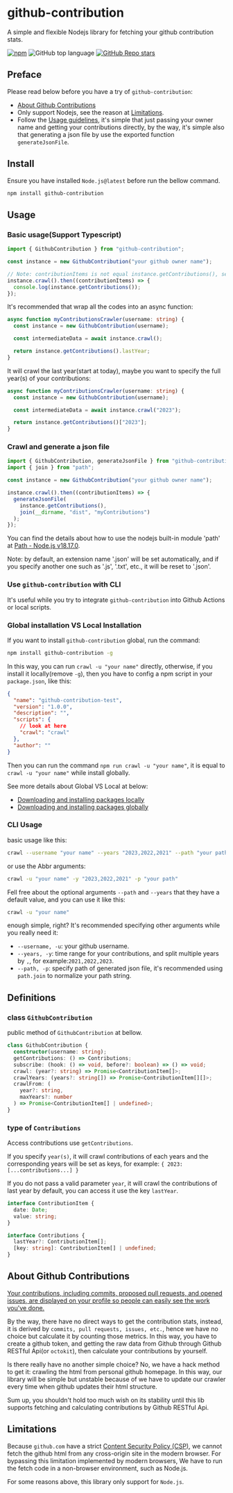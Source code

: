 # github-contribution

A simple and flexible Nodejs library for fetching your github contribution stats.

[![npm](https://img.shields.io/npm/v/github-contribution)](https://badge.fury.io/js/github-contribution) ![GitHub top language](https://img.shields.io/github/languages/top/neil-ji/github-contribution) [![GitHub Repo stars](https://img.shields.io/github/stars/neil-ji/github-contribution?label=Github%20stars)
](https://github.com/neil-ji/github-contribution)

## Preface

Please read below before you have a try of `github-contribution`:

- [About Github Contributions](#about-github-contributions)
- Only support Nodejs, see the reason at [Limitations](#limitations).
- Follow the [Usage guidelines](#usage), it's simple that just passing your owner name and getting your contributions directly, by the way, it's simple also that generating a json file by use the exported function `generateJsonFile`.

## Install

Ensure you have installed `Node.js@latest` before run the bellow command.

```bash
npm install github-contribution
```

## Usage

### Basic usage(Support Typescript)

```ts
import { GithubContribution } from "github-contribution";

const instance = new GithubContribution("your github owner name");

// Note: contributionItems is not equal instance.getContributions(), see details at section Definitions.
instance.crawl().then((contributionItems) => {
  console.log(instance.getContributions());
});
```

It's recommended that wrap all the codes into an async function:

```ts
async function myContributionsCrawler(username: string) {
  const instance = new GithubContribution(username);

  const intermediateData = await instance.crawl();

  return instance.getContributions().lastYear;
}
```

It will crawl the last year(start at today), maybe you want to specify the full year(s) of your contributions:

```ts
async function myContributionsCrawler(username: string) {
  const instance = new GithubContribution(username);

  const intermediateData = await instance.crawl("2023");

  return instance.getContributions()["2023"];
}
```

### Crawl and generate a json file

```ts
import { GithubContribution, generateJsonFile } from "github-contribution";
import { join } from "path";

const instance = new GithubContribution("your github owner name");

instance.crawl().then((contributionItems) => {
  generateJsonFile(
    instance.getContributions(),
    join(__dirname, "dist", "myContributions")
  );
});
```

You can find the details about how to use the nodejs built-in module 'path' at [Path - Node.js v18.17.0](https://nodejs.org/dist/latest-v18.x/docs/api/path.html).

Note: by default, an extension name '.json' will be set automatically, and if you specify another one such as '.js', '.txt', etc., it will be reset to '.json'.

### Use `github-contribution` with CLI

It's useful while you try to integrate `github-contribution` into Github Actions or local scripts.

### Global installation VS Local Installation

If you want to install `github-contribution` global, run the command:

```bash
npm install github-contribution -g
```

In this way, you can run `crawl -u "your name"` directly, otherwise, if you install it locally(remove `-g`), then you have to config a npm script in your `package.json`, like this:

```json
{
  "name": "github-contribution-test",
  "version": "1.0.0",
  "description": "",
  "scripts": {
    // look at here
    "crawl": "crawl"
  },
  "author": ""
}
```

Then you can run the command `npm run crawl -u "your name"`, it is equal to `crawl -u "your name"` while install globally.

See more details about Global VS Local at below:

- [Downloading and installing packages locally](https://docs.npmjs.com/downloading-and-installing-packages-locally)
- [Downloading and installing packages globally](https://docs.npmjs.com/downloading-and-installing-packages-globally)

### CLI Usage

basic usage like this:

```bash
crawl --username "your name" --years "2023,2022,2021" --path "your path"
```

or use the Abbr arguments:

```bash
crawl -u "your name" -y "2023,2022,2021" -p "your path"
```

Fell free about the optional arguments `--path` and `--years` that they have a default value, and you can use it like this:

```bash
crawl -u "your name"
```

enough simple, right? It's recommended specifying other arguments while you really need it:

- `--username, -u`: your github username.
- `--years, -y`: time range for your contributions, and split multiple years by `,`, for example:`2021,2022,2023`.
- `--path, -p`: specify path of generated json file, it's recommended using `path.join` to normalize your path string.

## Definitions

### class `GithubContribution`

public method of `GithubContribution` at bellow.

```ts
class GithubContribution {
  constructor(username: string);
  getContributions: () => Contributions;
  subscribe: (hook: () => void, before?: boolean) => () => void;
  crawl: (year?: string) => Promise<ContributionItem[]>;
  crawlYears: (years?: string[]) => Promise<ContributionItem[][]>;
  crawlFrom: (
    year?: string,
    maxYears?: number
  ) => Promise<ContributionItem[] | undefined>;
}
```

### type of `Contributions`

Access contributions use `getContributions`.

If you specify `year(s)`, it will crawl contributions of each years and the corresponding years will be set as keys, for example: `{ 2023: [...contributions...] }`

If you do not pass a valid parameter `year`, it will crawl the contributions of last year by default, you can access it use the key `lastYear`.

```ts
interface ContributionItem {
  date: Date;
  value: string;
}

interface Contributions {
  lastYear?: ContributionItem[];
  [key: string]: ContributionItem[] | undefined;
}
```

## About Github Contributions

[Your contributions, including commits, proposed pull requests, and opened issues, are displayed on your profile so people can easily see the work you've done.](https://docs.github.com/en/account-and-profile/setting-up-and-managing-your-github-profile/managing-contribution-settings-on-your-profile)

By the way, there have no direct ways to get the contribution stats, instead, it is derived by `commits, pull requests, issues, etc.`, hence we have no choice but calculate it by counting those metrics. In this way, you have to create a github token, and getting the raw data from Github through Github RESTful Api(or `octokit`), then calculate your contributions by yourself.

Is there really have no another simple choice? No, we have a hack method to get it: crawling the html from personal github homepage. In this way, our library will be simple but unstable because of we have to update our crawler every time when github updates their html structure.

Sum up, you shouldn't hold too much wish on its stability until this lib supports fetching and calculating contributions by Github RESTful Api.

## Limitations

Because `github.com` have a strict [Content Security Policy (CSP)](https://developer.mozilla.org/en-US/docs/web/http/csp), we cannot fetch the github html from any cross-origin site in the modern browser. For bypassing this limitation implemented by modern browsers, We have to run the fetch code in a non-browser environment, such as Node.js.

For some reasons above, this library only support for `Node.js`.
